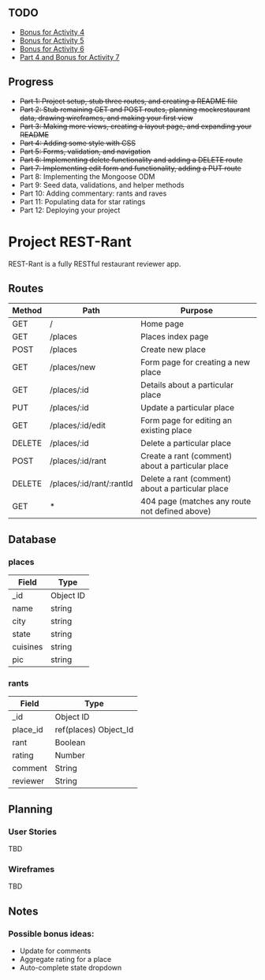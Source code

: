 ## TODO

- [Bonus for Activity 4](https://digitalskills.instructure.com/courses/6038/pages/activity-be-4-rest-rant-part-4?module_item_id=783689)
- [Bonus for Activity 5](https://digitalskills.instructure.com/courses/6038/pages/activity-be-4-rest-rant-part-5?module_item_id=783665)
- [Bonus for Activity 6](https://digitalskills.instructure.com/courses/6038/pages/activity-be-5-rest-rant-part-6?module_item_id=783674)
- [Part 4 and Bonus for Activity 7](https://digitalskills.instructure.com/courses/6038/pages/activity-be-5-rest-rant-part-7?module_item_id=783680)

## Progress

- ~~Part 1: Project setup, stub three routes, and creating a README file~~
- ~~Part 2: Stub remaining GET and POST routes, planning mockrestaurant data, drawing wireframes, and making your first view~~
- ~~Part 3: Making more views, creating a layout page, and expanding your README~~
- ~~Part 4: Adding some style with CSS~~
- ~~Part 5: Forms, validation, and navigation~~
- ~~Part 6: Implementing delete functionality and adding a DELETE route~~
- ~~Part 7: Implementing edit form and functionality, adding a PUT route~~
- Part 8: Implementing the Mongoose ODM
- Part 9: Seed data, validations, and helper methods
- Part 10: Adding commentary: rants and raves
- Part 11: Populating data for star ratings
- Part 12: Deploying your project

# Project REST-Rant

REST-Rant is a fully RESTful restaurant reviewer app.

## Routes

| Method | Path                     | Purpose                                          |
| ------ | ------------------------ | ------------------------------------------------ |
| GET    | /                        | Home page                                        |
| GET    | /places                  | Places index page                                |
| POST   | /places                  | Create new place                                 |
| GET    | /places/new              | Form page for creating a new place               |
| GET    | /places/:id              | Details about a particular place                 |
| PUT    | /places/:id              | Update a particular place                        |
| GET    | /places/:id/edit         | Form page for editing an existing place          |
| DELETE | /places/:id              | Delete a particular place                        |
| POST   | /places/:id/rant         | Create a rant (comment) about a particular place |
| DELETE | /places/:id/rant/:rantId | Delete a rant (comment) about a particular place |
| GET    | \*                       | 404 page (matches any route not defined above)   |

## Database

### places

| Field    | Type      |
| -------- | --------- |
| \_id     | Object ID |
| name     | string    |
| city     | string    |
| state    | string    |
| cuisines | string    |
| pic      | string    |

### rants

| Field    | Type                  |
| -------- | --------------------- |
| \_id     | Object ID             |
| place_id | ref(places) Object_Id |
| rant     | Boolean               |
| rating   | Number                |
| comment  | String                |
| reviewer | String                |

## Planning

### User Stories

TBD

### Wireframes

TBD

## Notes

### Possible bonus ideas:

- Update for comments
- Aggregate rating for a place
- Auto-complete state dropdown

